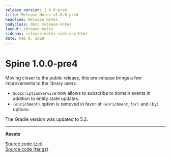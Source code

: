 ```yaml
---
release_version: 1.0.0-pre4
title: Release Notes v1.0.0-pre4
headline: Release Notes
bodyclass: docs release-notes
layout: release-notes
sidenav: release-notes-side-nav.html
date: Feb 8, 2019
---
```


# Spine 1.0.0-pre4

Moving closer to the public release, this pre-release brings a few improvements to 
the library users.

- `SubscriptionService` now allows to subscribe to domain events in addition to entity state updates.
- `(enrichment)` option is removed in favor of `(enrichment_for)` and `(by)` options.

The Gradle version was updated to 5.2.

---

**Assets**

[Source code (zip)]({{site.archive_github}}{{page.release_version}}.zip) <br>
[Source code (tar.gz)]({{site.archive_github}}{{page.release_version}}.tar.gz)
